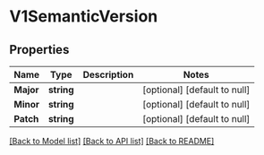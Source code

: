 # V1SemanticVersion

## Properties
Name | Type | Description | Notes
------------ | ------------- | ------------- | -------------
**Major** | **string** |  | [optional] [default to null]
**Minor** | **string** |  | [optional] [default to null]
**Patch** | **string** |  | [optional] [default to null]

[[Back to Model list]](../README.md#documentation-for-models) [[Back to API list]](../README.md#documentation-for-api-endpoints) [[Back to README]](../README.md)


